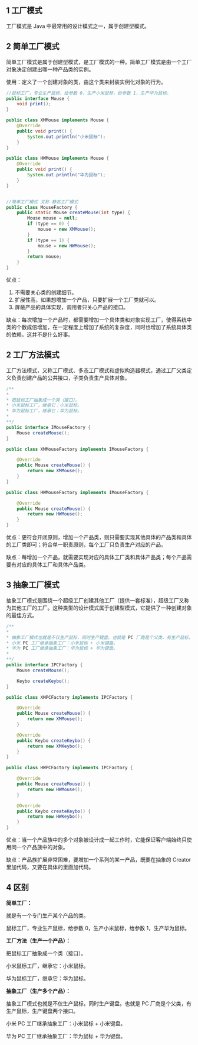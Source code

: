 ## 1 工厂模式

工厂模式是 Java 中最常用的设计模式之一，属于创建型模式。

## 2 简单工厂模式

简单工厂模式是属于创建型模式，是工厂模式的一种。简单工厂模式是由一个工厂对象决定创建出哪一种产品类的实例。

使用：定义了一个创建对象的类，由这个类来封装实例化对象的行为。

```java
//鼠标工厂，专业生产鼠标，给参数 0，生产小米鼠标，给参数 1，生产华为鼠标。
public interface Mouse {
    void print();
}

public class XMMouse implements Mouse {
    @Override
    public void print() {
        System.out.println("小米鼠标");
    }
}

public class HWMouse implements Mouse {
    @Override
    public void print() {
        System.out.println("华为鼠标");
    }
}


//简单工厂模式 又称 静态工厂模式
public class MouseFactory {
    public static Mouse createMouse(int type) {
        Mouse mouse = null;
        if (type == 0) {
            mouse = new XMMouse();
        }
        if (type == 1) {
            mouse = new HWMouse();
        }
        return mouse;
    }
}

```

优点： 

1. 不需要关心类的创建细节。
2. 扩展性高，如果想增加一个产品，只要扩展一个工厂类就可以。 
3. 屏蔽产品的具体实现，调用者只关心产品的接口。

缺点：每次增加一个产品时，都需要增加一个具体类和对象实现工厂，使得系统中类的个数成倍增加，在一定程度上增加了系统的复杂度，同时也增加了系统具体类的依赖。这并不是什么好事。

## 2 工厂方法模式

工厂方法模式，又称工厂模式、多态工厂模式和虚拟构造器模式，通过工厂父类定义负责创建产品的公共接口，子类负责生产具体对象。

```java
/**
*
* 把鼠标工厂抽象成一个类（接口）。
* 小米鼠标工厂，继承它：小米鼠标。
* 华为鼠标工厂，继承它：华为鼠标。
*
**/
public interface IMouseFactory {
    Mouse createMouse();
}

public class XMMouseFactory implements IMouseFactory {

    @Override
    public Mouse createMouse() {
        return new XMMouse();
    }
}

public class HWMouseFactory implements IMouseFactory {

    @Override
    public Mouse createMouse() {
        return new HWMouse();
    }
}
```

优点：更符合开闭原则，增加一个产品类，则只需要实现其他具体的产品类和具体的工厂类即可；符合单一职责原则，每个工厂只负责生产对应的产品。

缺点：每增加一个产品，就需要实现对应的具体工厂类和具体产品类；每个产品需要有对应的具体工厂和具体产品类。

## 3 抽象工厂模式

抽象工厂模式是围绕一个超级工厂创建其他工厂（提供一套标准），超级工厂又称为其他工厂的工厂。这种类型的设计模式属于创建型模式，它提供了一种创建对象的最佳方式。

```java
/**
*
* 抽象工厂模式也就是不仅生产鼠标，同时生产键盘。也就是 PC 厂商是个父类，有生产鼠标，生产键盘两个接口。
* 小米 PC 工厂继承抽象工厂：小米鼠标 + 小米键盘。
* 华为 PC 工厂继承抽象工厂：华为鼠标 + 华为键盘。
*
**/
public interface IPCFactory {
    Mouse createMouse();

    Keybo createKeybo();
}

public class XMPCFactory implements IPCFactory {

    @Override
    public Mouse createMouse() {
        return new XMMouse();
    }

    @Override
    public Keybo createKeybo() {
        return new XMKeybo();
    }
}

public class HWPCFactory implements IPCFactory {

    @Override
    public Mouse createMouse() {
        return new HWMouse();
    }

    @Override
    public Keybo createKeybo() {
        return new HWKeybo();
    }
}

```

优点：当一个产品族中的多个对象被设计成一起工作时，它能保证客户端始终只使用同一个产品族中的对象。

缺点：产品族扩展非常困难，要增加一个系列的某一产品，既要在抽象的 Creator 里加代码，又要在具体的里面加代码。

## 4 区别

**简单工厂：**

就是有一个专门生产某个产品的类。

鼠标工厂，专业生产鼠标，给参数 0，生产小米鼠标，给参数 1，生产华为鼠标。

**工厂方法（生产一个产品）：**

把鼠标工厂抽象成一个类（接口）。

小米鼠标工厂，继承它：小米鼠标。

华为鼠标工厂，继承它：华为鼠标。

**抽象工厂（生产多个产品）：**

抽象工厂模式也就是不仅生产鼠标，同时生产键盘。也就是 PC 厂商是个父类，有生产鼠标，生产键盘两个接口。

小米 PC 工厂继承抽象工厂：小米鼠标 + 小米键盘。

华为 PC 工厂继承抽象工厂：华为鼠标 + 华为键盘。
